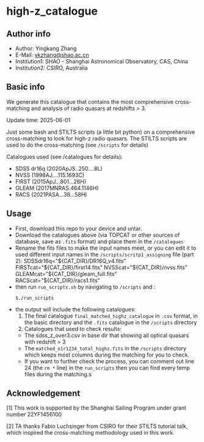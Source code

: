 # high-z_catalogue
## Author info
- Author: 	Yingkang Zhang
- E-Mail: 	ykzhang@shao.ac.cn
- Institution1:	SHAO - Shanghai Astronomical Observatory, CAS, China
- Institution2: CSIRO, Australia


## Basic info
We generate this catalogue that contains the most comprehensive cross-matching and analysis of radio quasars at redshifts > 3.

Update time: 2025-06-01

Just some bash and STILTS scripts (a little bit python) on a comprehensive cross-matching to look for high-z radio quasars.
The STILTS scripts are used to do the cross-matching (see `/scripts` for details)

Catalogues used (see /catalogues for details): 
- SDSS dr16q (2020ApJS..250....8L)
- NVSS (1998AJ....115.1693C)
- FIRST (2015ApJ...801...26H)
- GLEAM (2017MNRAS.464.1146H)
- RACS (2021PASA...38...58H)

## Usage
- First, download this repo to your device and untar.
- Download the catalogues above (via TOPCAT or other sources of database, save as `.fits` format) and place them in the `/catalogues`
- Rename the fits files to make the input names meet, or you can edit it to used different input names in the `/scripts/scritp1_assigning` file (part 2): 
    SDSSdr16q="${CAT_DIR}/DR16Q_v4.fits"
    FIRSTcat="${CAT_DIR}/first14.fits"
    NVSScat="${CAT_DIR}/nvss.fits"
    GLEAMcat="${CAT_DIR}/gleam_full.fits"
    RACScat="${CAT_DIR}/racs1.fits"
- then run `run_scripts.sh` by navigating to `/scripts` and :
    ```
    $./run_scripts
    ```
- the output will include the following catalogues:
  1. The final catalogue `final_matched_highz_catalogue` in `.csv` format, in the basic directory and the `.fits` catalogue in the `/scripts` directory
  2. Catalogues that used to check results:
    - The sdss_z_over3.csv in base dir that showing all optical quasars with redshift > 3
    - The `matched_o1r1234_total_highz.fits` in the `/scripts` directory which keeps most columns during the matching for you to check.
    - If you want to further check the process, you can comment out line 24 (the `rm *` line) in the `run_scripts` then you can find every temp files during the matching.s




## Acknowledgement
  [1] This work is supported by the Shanghai Sailing Program under grant number 22YF1456100

  [2] TA thanks Fabio Luchsinger from CSIRO for their STILTS tutorial talk, which inspired the cross-matching methodology used in this work.
